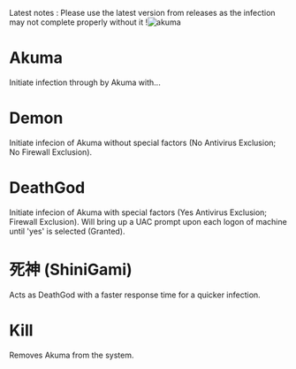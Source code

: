 Latest notes : Please use the latest version from releases as the infection may not complete properly without it
!![akuma](https://github.com/l-urk/Akuma/assets/112792604/49e4852a-666e-416d-a461-50f4d86b2257)

# Akuma
Initiate infection through by Akuma with...
# Demon
Initiate infecion of Akuma without special factors (No Antivirus Exclusion; No Firewall Exclusion).
# DeathGod 
Initiate infecion of Akuma with special factors (Yes Antivirus Exclusion; Firewall Exclusion).
Will bring up a UAC prompt upon each logon of machine until 'yes' is selected (Granted).
# 死神 (ShiniGami)
Acts as DeathGod with a faster response time for a quicker infection.
# Kill 
Removes Akuma from the system.
